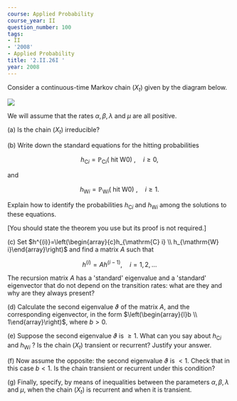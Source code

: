 ```yaml
---
course: Applied Probability
course_year: II
question_number: 100
tags:
- II
- '2008'
- Applied Probability
title: '2.II.26I '
year: 2008
---
```



Consider a continuous-time Markov chain $\left(X_{t}\right)$ given by the diagram below.

![](https://cdn.mathpix.com/cropped/2022_04_28_f42726bf90cfbe3fb2f8g-56.jpg?height=238&width=738&top_left_y=287&top_left_x=260)

We will assume that the rates $\alpha, \beta, \lambda$ and $\mu$ are all positive.

(a) Is the chain $\left(X_{t}\right)$ irreducible?

(b) Write down the standard equations for the hitting probabilities

$$h_{\mathrm{C} i}=\mathbb{P}_{\mathrm{C} i}(\text { hit W0) }, \quad i \geqslant 0,$$

and

$$h_{\mathrm{W} i}=\mathbb{P}_{\mathrm{W} i}(\text { hit W0) }, \quad i \geqslant 1 .$$

Explain how to identify the probabilities $h_{\mathrm{C} i}$ and $h_{\mathrm{W} i}$ among the solutions to these equations.

[You should state the theorem you use but its proof is not required.]

(c) Set $h^{(i)}=\left(\begin{array}{c}h_{\mathrm{C} i} \\ h_{\mathrm{W} i}\end{array}\right)$ and find a matrix $A$ such that

$$h^{(i)}=A h^{(i-1)}, \quad i=1,2, \ldots$$

The recursion matrix $A$ has a 'standard' eigenvalue and a 'standard' eigenvector that do not depend on the transition rates: what are they and why are they always present?

(d) Calculate the second eigenvalue $\vartheta$ of the matrix $A$, and the corresponding eigenvector, in the form $\left(\begin{array}{l}b \\ 1\end{array}\right)$, where $b>0$.

(e) Suppose the second eigenvalue $\vartheta$ is $\geqslant 1$. What can you say about $h_{\mathrm{C} i}$ and $h_{\mathrm{W} i}$ ? Is the chain $\left(X_{t}\right)$ transient or recurrent? Justify your answer.

(f) Now assume the opposite: the second eigenvalue $\vartheta$ is $<1$. Check that in this case $b<1$. Is the chain transient or recurrent under this condition?

(g) Finally, specify, by means of inequalities between the parameters $\alpha, \beta, \lambda$ and $\mu$, when the chain $\left(X_{t}\right)$ is recurrent and when it is transient.
